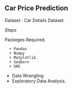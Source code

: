 ## **Car Price Prediction**

Dataset : Car Details Dataset.

Steps

Packeges Required.

      + Pandas
      + Numpy
      + Matplotlib.
      + Seaborn
      + SNS

      
+ Data Wrangling
+ Exploratory Data Analysis.
